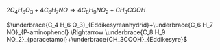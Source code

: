 $2C_4 H_6 O_3+4C_6 H_7 NO \Rightarrow 4C_8 H_9 NO_2+CH_3 COOH$

$\underbrace{C_4 H_6 O_3}_{Eddikesyreanhydrid}+\underbrace{C_6 H_7 NO}_{P-aminophenol} \Rightarrow \underbrace{C_8 H_9 NO_2}_{paracetamol}+\underbrace{CH_3COOH}_{Eddikesyre}$

